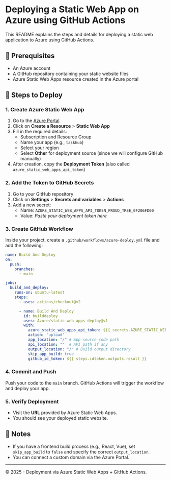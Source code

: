 
# Deploying a Static Web App on Azure using GitHub Actions

This README explains the steps and details for deploying a static web application to Azure using GitHub Actions.

## 📌 Prerequisites

- An Azure account
- A GitHub repository containing your static website files
- Azure Static Web Apps resource created in the Azure portal

## 🚀 Steps to Deploy

### 1. Create Azure Static Web App

1. Go to the [Azure Portal](https://portal.azure.com/)
2. Click on **Create a Resource** > **Static Web App**
3. Fill in the required details:
   - Subscription and Resource Group
   - Name your app (e.g., `taskhub`)
   - Select your region
   - Select **Other** for deployment source (since we will configure GitHub manually)
4. After creation, copy the **Deployment Token** (also called `azure_static_web_apps_api_token`)

### 2. Add the Token to GitHub Secrets

1. Go to your GitHub repository
2. Click on **Settings** > **Secrets and variables** > **Actions**
3. Add a new secret:
   - Name: `AZURE_STATIC_WEB_APPS_API_TOKEN_PROUD_TREE_0F206FD00`
   - Value: *Paste your deployment token here*

### 3. Create GitHub Workflow

Inside your project, create a `.github/workflows/azure-deploy.yml` file and add the following:

```yaml
name: Build And Deploy
on:
  push:
    branches:
      - main

jobs:
  build_and_deploy:
    runs-on: ubuntu-latest
    steps:
      - uses: actions/checkout@v2

      - name: Build And Deploy
        id: builddeploy
        uses: Azure/static-web-apps-deploy@v1
        with:
          azure_static_web_apps_api_token: ${{ secrets.AZURE_STATIC_WEB_APPS_API_TOKEN_PROUD_TREE_0F206FD00 }}
          action: "upload"
          app_location: "/" # App source code path
          api_location: ""  # API path if any
          output_location: "/" # Build output directory
          skip_app_build: true
          github_id_token: ${{ steps.idtoken.outputs.result }}
```

### 4. Commit and Push

Push your code to the `main` branch. GitHub Actions will trigger the workflow and deploy your app.

### 5. Verify Deployment

- Visit the **URL** provided by Azure Static Web Apps.
- You should see your deployed static website.

## 📘 Notes

- If you have a frontend build process (e.g., React, Vue), set `skip_app_build` to `false` and specify the correct `output_location`.
- You can connect a custom domain via the Azure Portal.

---

© 2025 - Deployment via Azure Static Web Apps + GitHub Actions.